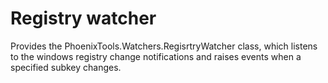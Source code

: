 # Registry watcher
Provides the PhoenixTools.Watchers.RegisrtryWatcher class, 
which listens to the windows registry change notifications and raises events when a 
specified subkey changes.
